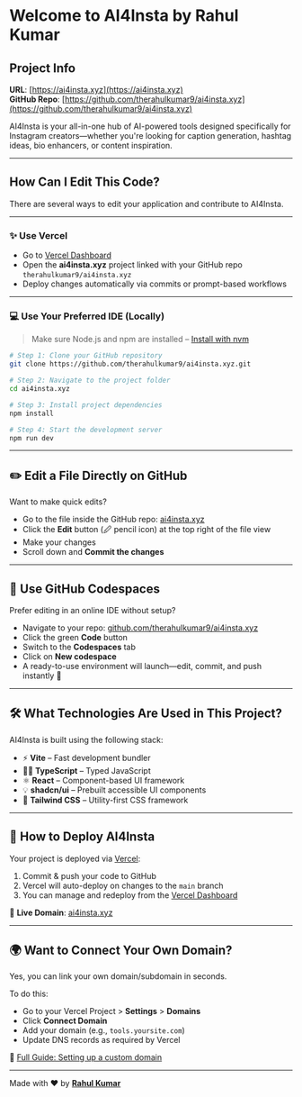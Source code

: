 # Welcome to AI4Insta by Rahul Kumar

## Project Info

**URL**: [https://ai4insta.xyz](https://ai4insta.xyz)  
**GitHub Repo**: [https://github.com/therahulkumar9/ai4insta.xyz](https://github.com/therahulkumar9/ai4insta.xyz)

AI4Insta is your all-in-one hub of AI-powered tools designed specifically for Instagram creators—whether you're looking for caption generation, hashtag ideas, bio enhancers, or content inspiration.

---

## How Can I Edit This Code?

There are several ways to edit your application and contribute to AI4Insta.

---

### ✨ Use Vercel

- Go to [Vercel Dashboard](https://vercel.com/dashboard)
- Open the **ai4insta.xyz** project linked with your GitHub repo `therahulkumar9/ai4insta.xyz`
- Deploy changes automatically via commits or prompt-based workflows

---

### 💻 Use Your Preferred IDE (Locally)

> Make sure Node.js and npm are installed – [Install with nvm](https://github.com/nvm-sh/nvm#installing-and-updating)

```sh
# Step 1: Clone your GitHub repository
git clone https://github.com/therahulkumar9/ai4insta.xyz.git

# Step 2: Navigate to the project folder
cd ai4insta.xyz

# Step 3: Install project dependencies
npm install

# Step 4: Start the development server
npm run dev
```

---

## ✏️ Edit a File Directly on GitHub

Want to make quick edits?

- Go to the file inside the GitHub repo: [ai4insta.xyz](https://github.com/therahulkumar9/ai4insta.xyz)
- Click the **Edit** button (🖉 pencil icon) at the top right of the file view
- Make your changes
- Scroll down and **Commit the changes**

---

## 🧠 Use GitHub Codespaces

Prefer editing in an online IDE without setup?

- Navigate to your repo: [github.com/therahulkumar9/ai4insta.xyz](https://github.com/therahulkumar9/ai4insta.xyz)
- Click the green **Code** button
- Switch to the **Codespaces** tab
- Click on **New codespace**
- A ready-to-use environment will launch—edit, commit, and push instantly 🚀

---

## 🛠️ What Technologies Are Used in This Project?

AI4Insta is built using the following stack:

- ⚡ **Vite** – Fast development bundler  
- 🧑‍💻 **TypeScript** – Typed JavaScript  
- ⚛️ **React** – Component-based UI framework  
- 💡 **shadcn/ui** – Prebuilt accessible UI components  
- 🎨 **Tailwind CSS** – Utility-first CSS framework  

---

## 🚀 How to Deploy AI4Insta

Your project is deployed via [Vercel](https://vercel.com/):

1. Commit & push your code to GitHub  
2. Vercel will auto-deploy on changes to the `main` branch  
3. You can manage and redeploy from the [Vercel Dashboard](https://vercel.com/dashboard)

📍 **Live Domain**: [ai4insta.xyz](https://ai4insta.xyz)

---

## 🌍 Want to Connect Your Own Domain?

Yes, you can link your own domain/subdomain in seconds.

To do this:

- Go to your Vercel Project > **Settings** > **Domains**
- Click **Connect Domain**
- Add your domain (e.g., `tools.yoursite.com`)
- Update DNS records as required by Vercel

📘 [Full Guide: Setting up a custom domain](https://vercel.com/docs/concepts/projects/domains#adding-a-domain)

---

Made with ❤️ by [**Rahul Kumar**](https://github.com/therahulkumar9)
```